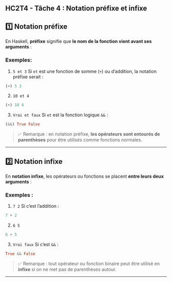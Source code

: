 HC2T4 - Tâche 4 : Notation préfixe et infixe
---

## 1️⃣ Notation **préfixe**

En Haskell, **préfixe** signifie que **le nom de la fonction vient avant ses arguments** :

### Exemples:

1. `5 et 3`
   Si `et` est une fonction de somme (`+`) ou d’addition, la notation préfixe serait :

```haskell
(+) 5 3
```

2. `10 et 4`

```haskell
(+) 10 4
```

3. `Vrai et faux`
   Si `et` est la fonction logique `&&` :

```haskell
(&&) True False
```

> ✅ Remarque : en notation préfixe, **les opérateurs sont entourés de parenthèses** pour être utilisés comme fonctions normales.

---

## 2️⃣ Notation **infixe**

En **notation infixe**, les opérateurs ou fonctions se placent **entre leurs deux arguments** :

### Exemples :

1. `7 2`
   Si c’est l’addition :

```haskell
7 + 2
```

2. `6 5`

```haskell
6 + 5
```

3. `Vrai faux`
   Si c’est `&&` :

```haskell
True && False
```

> ✅ Remarque : tout opérateur ou fonction binaire peut être utilisé en **infixe** si on ne met pas de parenthèses autour.

---


